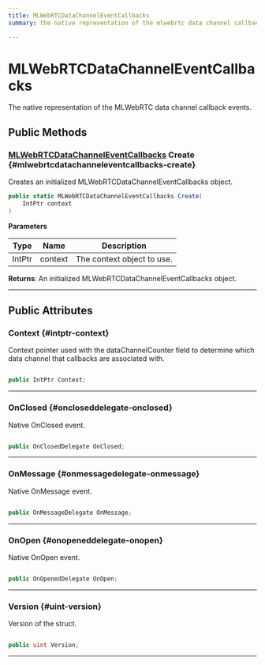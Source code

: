 ```yaml
---
title: MLWebRTCDataChannelEventCallbacks
summary: the native representation of the mlwebrtc data channel callback events. 

---
```


# MLWebRTCDataChannelEventCallbacks




The native representation of the MLWebRTC data channel callback events.   





## Public Methods

### [MLWebRTCDataChannelEventCallbacks](/unity-api/api/UnityEngine.XR.MagicLeap/MLWebRTC/DataChannel/NativeBindings/UnityEngine.XR.MagicLeap.MLWebRTC.DataChannel.NativeBindings.MLWebRTCDataChannelEventCallbacks.md) Create {#mlwebrtcdatachanneleventcallbacks-create}

Creates an initialized MLWebRTCDataChannelEventCallbacks object. 

```csharp
public static MLWebRTCDataChannelEventCallbacks Create(
    IntPtr context
)
```


**Parameters**

| Type | Name  | Description  | 
|--|--|--|
| IntPtr |context|The context object to use.|






**Returns**: An initialized MLWebRTCDataChannelEventCallbacks object.



-----------

## Public Attributes

### Context {#intptr-context}

Context pointer used with the dataChannelCounter field to determine which data channel that callbacks are associated with. 

```csharp

public IntPtr Context;

```






-----------

### OnClosed {#oncloseddelegate-onclosed}

Native OnClosed event. 

```csharp

public OnClosedDelegate OnClosed;

```






-----------

### OnMessage {#onmessagedelegate-onmessage}

Native OnMessage event. 

```csharp

public OnMessageDelegate OnMessage;

```






-----------

### OnOpen {#onopeneddelegate-onopen}

Native OnOpen event. 

```csharp

public OnOpenedDelegate OnOpen;

```






-----------

### Version {#uint-version}

Version of the struct. 

```csharp

public uint Version;

```






-----------

